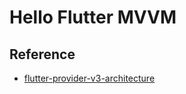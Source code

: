 # Hello Flutter MVVM

## Reference
- [flutter-provider-v3-architecture](https://www.filledstacks.com/post/flutter-provider-v3-architecture/)